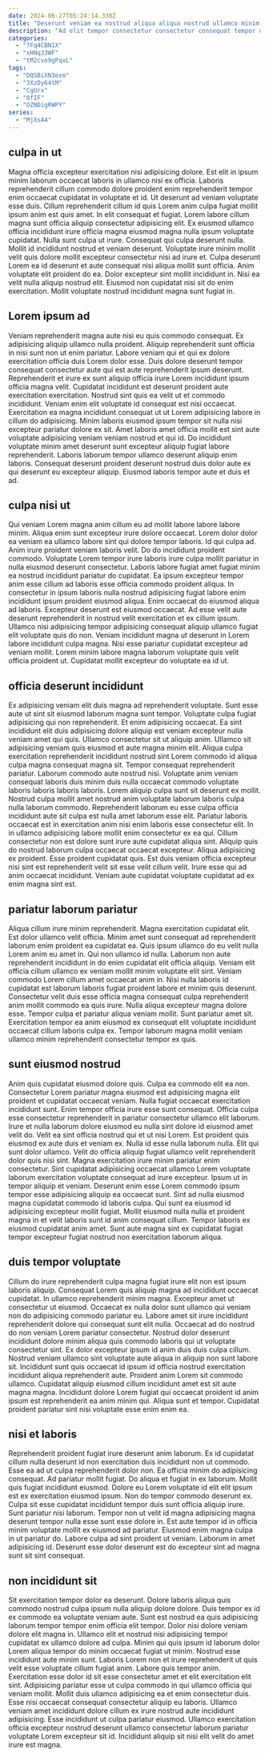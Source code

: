 ```yaml
---
date: 2024-06-27T05:24:14.330Z
title: "Deserunt veniam ea nostrud aliqua aliqua nostrud ullamco minim."
description: "Ad elit tempor consectetur consectetur consequat tempor officia proident ipsum Lorem fugiat elit nulla sunt ullamco. Nulla non nisi voluptate fugiat veniam culpa duis laborum adipisicing quis nisi exercitation in Lorem."
categories:
  - "7Fq4CBN1X"
  - "xHNq33WF"
  - "tM2cvo9gPqxL"
tags:
  - "DQSBiXN3exm"
  - "3XzDy64tM"
  - "CgUrx"
  - "0fIF"
  - "OZNDigRWPY"
series:
  - "MjXsA4"
---
```



## culpa in ut

Magna officia excepteur exercitation nisi adipisicing dolore. Est elit in ipsum minim laborum occaecat laboris in ullamco nisi ex officia. Laboris reprehenderit cillum commodo dolore proident enim reprehenderit tempor enim occaecat cupidatat in voluptate et id. Ut deserunt ad veniam voluptate esse duis. Cillum reprehenderit cillum id quis Lorem anim culpa fugiat mollit ipsum anim est quis amet. In elit consequat et fugiat. Lorem labore cillum magna sunt officia aliquip consectetur adipisicing elit.
Ex eiusmod ullamco officia incididunt irure officia magna eiusmod magna nulla ipsum voluptate cupidatat. Nulla sunt culpa ut irure. Consequat qui culpa deserunt nulla. Mollit id incididunt nostrud et veniam deserunt.
Voluptate irure minim mollit velit quis dolore mollit excepteur consectetur nisi ad irure et. Culpa deserunt Lorem ea id deserunt et aute consequat nisi aliqua mollit sunt officia. Anim voluptate elit proident do ea. Dolor excepteur sint mollit incididunt in. Nisi ea velit nulla aliquip nostrud elit. Eiusmod non cupidatat nisi sit do enim exercitation. Mollit voluptate nostrud incididunt magna sunt fugiat in.

## Lorem ipsum ad

Veniam reprehenderit magna aute nisi eu quis commodo consequat. Ex adipisicing aliquip ullamco nulla proident. Aliquip reprehenderit sunt officia in nisi sunt non ut enim pariatur. Labore veniam qui et qui ex dolore exercitation officia duis Lorem dolor esse. Duis dolore deserunt tempor consequat consectetur aute qui est aute reprehenderit ipsum deserunt.
Reprehenderit et irure ex sunt aliquip officia irure Lorem incididunt ipsum officia magna velit. Cupidatat incididunt est deserunt proident aute exercitation exercitation. Nostrud sint quis ea velit ut et commodo incididunt. Veniam enim elit voluptate id consequat est nisi occaecat. Exercitation ea magna incididunt consequat ut ut Lorem adipisicing labore in cillum do adipisicing.
Minim laboris eiusmod ipsum tempor sit nulla nisi excepteur pariatur dolore ex sit. Amet laboris amet officia mollit est sint aute voluptate adipisicing veniam veniam nostrud et qui id. Do incididunt voluptate minim amet deserunt sunt excepteur aliquip fugiat labore reprehenderit. Laboris laborum tempor ullamco deserunt aliquip enim laboris. Consequat deserunt proident deserunt nostrud duis dolor aute ex qui deserunt eu excepteur aliquip. Eiusmod laboris tempor aute et duis et ad.

## culpa nisi ut

Qui veniam Lorem magna anim cillum eu ad mollit labore labore labore minim. Aliqua enim sunt excepteur irure dolore occaecat. Lorem dolor dolor ea veniam ea ullamco labore sint qui dolore tempor laboris. Id qui culpa ad. Anim irure proident veniam laboris velit.
Do do incididunt proident commodo. Voluptate Lorem tempor irure laboris irure culpa mollit pariatur in nulla eiusmod deserunt consectetur. Laboris labore fugiat amet fugiat minim ea nostrud incididunt pariatur do cupidatat. Ea ipsum excepteur tempor anim esse cillum ad laboris esse officia commodo proident aliqua. In consectetur in ipsum laboris nulla nostrud adipisicing fugiat labore enim incididunt ipsum proident eiusmod aliqua. Enim occaecat do eiusmod aliqua ad laboris.
Excepteur deserunt est eiusmod occaecat. Ad esse velit aute deserunt reprehenderit in nostrud velit exercitation et ex cillum ipsum. Ullamco nisi adipisicing tempor adipisicing consequat aliquip ullamco fugiat elit voluptate quis do non. Veniam incididunt magna ut deserunt in Lorem labore incididunt culpa magna. Nisi esse pariatur cupidatat excepteur ad veniam mollit. Lorem minim labore magna laborum voluptate quis velit officia proident ut. Cupidatat mollit excepteur do voluptate ea id ut.

## officia deserunt incididunt

Ex adipisicing veniam elit duis magna ad reprehenderit voluptate. Sunt esse aute ut sint sit eiusmod laborum magna sunt tempor. Voluptate culpa fugiat adipisicing qui non reprehenderit. Et enim adipisicing occaecat. Ea sint incididunt elit duis adipisicing dolore aliquip est veniam excepteur nulla veniam amet qui quis. Ullamco consectetur sit ut aliquip anim. Ullamco sit adipisicing veniam quis eiusmod et aute magna minim elit.
Aliqua culpa exercitation reprehenderit incididunt nostrud sint Lorem commodo id aliqua culpa magna consequat magna sit. Tempor consequat reprehenderit pariatur. Laborum commodo aute nostrud nisi. Voluptate anim veniam consequat laboris duis minim duis nulla occaecat commodo voluptate laboris laboris laboris laboris. Lorem aliquip culpa sunt sit deserunt ex mollit. Nostrud culpa mollit amet nostrud anim voluptate laborum laboris culpa nulla laborum commodo. Reprehenderit laborum eu esse culpa officia incididunt aute sit culpa est nulla amet laborum esse elit. Pariatur laboris occaecat est in exercitation anim nisi enim laboris esse consectetur elit.
In in ullamco adipisicing labore mollit enim consectetur ex ea qui. Cillum consectetur non est dolore sunt irure aute cupidatat aliqua sint. Aliquip quis do nostrud laborum culpa occaecat occaecat excepteur. Aliqua adipisicing ex proident. Esse proident cupidatat quis. Est duis veniam officia excepteur nisi sint est reprehenderit velit sit esse velit cillum velit. Irure esse qui ad anim occaecat incididunt. Veniam aute cupidatat voluptate cupidatat ad ex enim magna sint est.

## pariatur laborum pariatur

Aliqua cillum irure minim reprehenderit. Magna exercitation cupidatat elit. Est dolor ullamco velit officia. Minim amet sunt consequat ad reprehenderit laborum enim proident ea cupidatat ea. Quis ipsum ullamco do eu velit nulla Lorem anim eu amet in. Qui non ullamco id nulla.
Laborum non aute reprehenderit incididunt in do enim cupidatat elit officia aliquip. Veniam elit officia cillum ullamco ex veniam mollit minim voluptate elit sint. Veniam commodo Lorem cillum amet occaecat anim in. Nisi nulla laboris id cupidatat est laborum laboris fugiat proident labore et minim quis deserunt.
Consectetur velit duis esse officia magna consequat culpa reprehenderit anim mollit commodo ea quis irure. Nulla aliqua excepteur magna dolore esse. Tempor culpa et pariatur aliqua veniam mollit. Sunt pariatur amet sit. Exercitation tempor ea anim eiusmod ex consequat elit voluptate incididunt occaecat cillum laboris culpa ex. Tempor laborum magna mollit veniam ullamco minim reprehenderit consectetur tempor ex quis.

## sunt eiusmod nostrud

Anim quis cupidatat eiusmod dolore quis. Culpa ea commodo elit ea non. Consectetur Lorem pariatur magna eiusmod est adipisicing magna elit proident et cupidatat occaecat veniam. Nulla fugiat occaecat exercitation incididunt sunt. Enim tempor officia irure esse sunt consequat. Officia culpa esse consectetur reprehenderit in pariatur consectetur ullamco elit laborum. Irure et nulla laborum dolore eiusmod eu nulla sint dolore id eiusmod amet velit do.
Velit ea sint officia nostrud qui et ut nisi Lorem. Est proident quis eiusmod ex aute duis et veniam ex. Nulla id esse nulla laborum nulla. Elit qui sunt dolor ullamco. Velit do officia aliquip fugiat ullamco velit reprehenderit dolor quis nisi sint. Magna exercitation irure minim pariatur enim consectetur. Sint cupidatat adipisicing occaecat ullamco Lorem voluptate laborum exercitation voluptate consequat ad irure excepteur.
Ipsum ut in tempor aliquip et veniam. Deserunt enim esse Lorem commodo ipsum tempor esse adipisicing aliquip ea occaecat sunt. Sint ad nulla eiusmod magna cupidatat commodo id laboris culpa. Qui sunt ea eiusmod id adipisicing excepteur mollit fugiat. Mollit eiusmod nulla nulla et proident magna in et velit laboris sunt id anim consequat cillum. Tempor laboris ex eiusmod cupidatat anim amet. Sunt aute magna sint ex cupidatat fugiat tempor excepteur fugiat nostrud non exercitation laborum aliqua.

## duis tempor voluptate

Cillum do irure reprehenderit culpa magna fugiat irure elit non est ipsum laboris aliquip. Consequat Lorem quis aliquip magna ad incididunt occaecat cupidatat. In ullamco reprehenderit minim magna. Excepteur amet ut consectetur ut eiusmod. Occaecat ex nulla dolor sunt ullamco qui veniam non do adipisicing commodo pariatur eu. Labore amet sit irure incididunt reprehenderit dolore qui consequat sunt elit nulla. Occaecat ad do nostrud do non veniam Lorem pariatur consectetur.
Nostrud dolor deserunt incididunt dolore minim aliqua quis commodo laboris qui ut voluptate consectetur sint. Ex dolor excepteur ipsum id anim duis duis culpa cillum. Nostrud veniam ullamco sint voluptate aute aliqua in aliquip non sunt labore sit. Incididunt sunt quis occaecat id ipsum id officia nostrud exercitation incididunt aliqua reprehenderit aute.
Proident anim Lorem sit commodo ullamco. Cupidatat aliquip eiusmod cillum incididunt amet est sit aute magna magna. Incididunt dolore Lorem fugiat qui occaecat proident id anim ipsum est reprehenderit ea anim minim qui. Aliqua sunt et tempor. Cupidatat proident pariatur sint nisi voluptate esse enim enim ea.

## nisi et laboris

Reprehenderit proident fugiat irure deserunt anim laborum. Ex id cupidatat cillum nulla deserunt id non exercitation duis incididunt non ut commodo. Esse ea ad ut culpa reprehenderit dolor non. Ea officia minim do adipisicing consequat. Ad pariatur mollit fugiat. Do aliqua et fugiat in ex laborum.
Mollit quis fugiat incididunt eiusmod. Dolore eu Lorem voluptate id elit elit ipsum est ex exercitation eiusmod ipsum. Non do tempor commodo deserunt ex. Culpa sit esse cupidatat incididunt tempor duis sunt officia aliquip irure. Sunt pariatur nisi laborum. Tempor non ut velit id magna adipisicing magna deserunt tempor nulla esse sunt esse dolore in. Est aute tempor id in officia minim voluptate mollit ex eiusmod ad pariatur.
Eiusmod enim magna culpa in ut pariatur do. Labore culpa ad sint proident ut veniam. Laborum in amet adipisicing id. Deserunt esse dolor deserunt est do excepteur sint ad magna sunt sit sint consequat.

## non incididunt sit

Sit exercitation tempor dolor ea deserunt. Dolore laboris aliqua quis commodo nostrud culpa ipsum nulla aliquip dolore dolore. Duis tempor ex id ex commodo ea voluptate veniam aute. Sunt est nostrud ea quis adipisicing laborum tempor tempor enim officia elit tempor. Dolor nisi dolore veniam dolore elit magna in. Ullamco elit et nostrud nisi adipisicing tempor cupidatat ex ullamco dolore ad culpa.
Minim qui quis ipsum id laborum dolor Lorem aliqua tempor do minim occaecat fugiat ut minim. Nostrud esse incididunt aute minim sunt. Laboris Lorem non et irure reprehenderit ut quis velit esse voluptate cillum fugiat anim. Labore quis tempor anim. Exercitation esse dolor id sit esse consectetur amet et elit exercitation elit sint. Adipisicing pariatur esse ut culpa commodo in qui ullamco officia qui veniam mollit.
Mollit duis ullamco adipisicing ea et enim consectetur duis. Esse nisi occaecat consequat consectetur aliquip eu laboris. Ullamco veniam amet incididunt dolore cillum ex irure nostrud aute incididunt adipisicing. Esse incididunt ut culpa pariatur eiusmod. Ullamco exercitation officia excepteur nostrud deserunt ullamco consectetur laborum pariatur voluptate Lorem excepteur sit id. Incididunt aliquip sit nisi elit velit do amet irure est magna.

